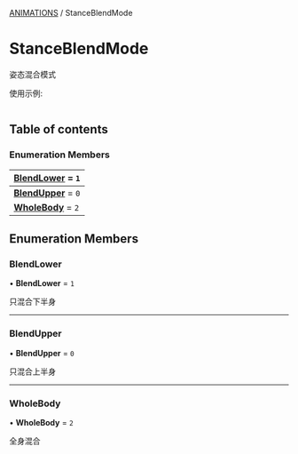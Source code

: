[ANIMATIONS](../groups/Core.ANIMATIONS.md) / StanceBlendMode

# StanceBlendMode <Badge type="tip" text="Enumeration" /> <Score text="StanceBlendMode" />

<p class="content-big">

姿态混合模式

</p>

<p style="font-size: 14px;">

使用示例:

</p>

```ts
```

## Table of contents

### Enumeration Members <Score text="Enumeration" /> 
| **[BlendLower](mw.StanceBlendMode.md#blendlower)** = ``1``  |
| :----- |
| **[BlendUpper](mw.StanceBlendMode.md#blendupper)** = ``0`` |
| **[WholeBody](mw.StanceBlendMode.md#wholebody)** = ``2`` |

## Enumeration Members

### BlendLower <Score text="BlendLower" /> 

• **BlendLower** = ``1``

只混合下半身

___

### BlendUpper <Score text="BlendUpper" /> 

• **BlendUpper** = ``0``

只混合上半身

___

### WholeBody <Score text="WholeBody" /> 

• **WholeBody** = ``2``

全身混合
